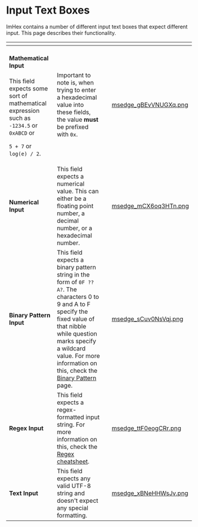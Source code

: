 # Input Text Boxes

ImHex contains a number of different input text boxes that expect different input. This page describes their functionality.

<table data-column-title-hidden data-view="cards"><thead><tr><th></th><th></th><th></th><th data-hidden data-card-cover data-type="files"></th></tr></thead><tbody><tr><td><h4>Mathematical Input</h4><p>This field expects some sort of mathematical expression such as <code>-1234.5</code> or <code>0xABCD</code> or</p><p><code>5 + 7</code> or <code>log(e) / 2</code>. </p></td><td>Important to note is, when trying to enter a hexadecimal value into these fields, the value <strong>must</strong> be prefixed with <code>0x</code>.</td><td></td><td><a href="../.gitbook/assets/msedge_gBEvVNUGXq.png">msedge_gBEvVNUGXq.png</a></td></tr><tr><td><h4>Numerical Input</h4></td><td>This field expects a numerical value. This can either be a floating point number, a decimal number, or a hexadecimal number. </td><td></td><td><a href="../.gitbook/assets/msedge_mCX6oq3HTn.png">msedge_mCX6oq3HTn.png</a></td></tr><tr><td><h4>Binary Pattern Input</h4></td><td>This field expects a binary pattern string in the form of <code>0F ?? A?</code>. The characters 0 to 9 and A to F specify the fixed value of that nibble while question marks specify a wildcard value. For more information on this, check the <a href="binary-pattern.md">Binary Pattern</a> page.</td><td></td><td><a href="../.gitbook/assets/msedge_sCuv0NsVqj.png">msedge_sCuv0NsVqj.png</a></td></tr><tr><td><h4>Regex Input</h4></td><td>This field expects a regex-formatted input string. For more information on this, check the <a href="https://developer.mozilla.org/en-US/docs/Web/JavaScript/Guide/Regular_Expressions/Cheatsheet">Regex cheatsheet</a>.</td><td></td><td><a href="../.gitbook/assets/msedge_ttF0eogCRr.png">msedge_ttF0eogCRr.png</a></td></tr><tr><td><h4>Text Input</h4></td><td>This field expects any valid UTF-8 string and doesn't expect any special formatting.</td><td></td><td><a href="../.gitbook/assets/msedge_xBNeHHWsJv.png">msedge_xBNeHHWsJv.png</a></td></tr></tbody></table>

